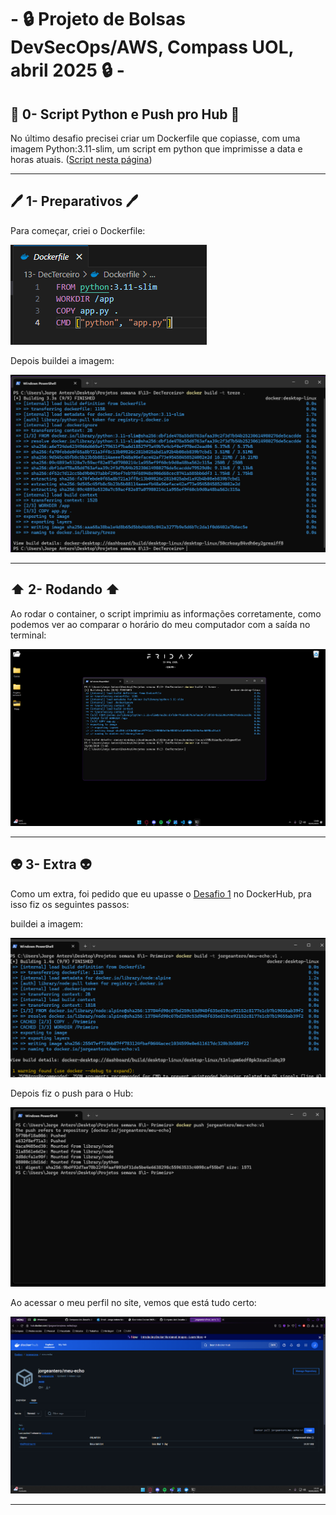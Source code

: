 # - 🔒 Projeto de Bolsas DevSecOps/AWS,  Compass UOL, abril 2025 🔒 -

## 🐍 0- Script Python e Push pro Hub 🐍
No último desafio precisei criar um Dockerfile que copiasse, com uma imagem Python:3.11-slim, um script em python que imprimisse a data e horas atuais. ([Script nesta página](https://github.com/JorgeAntero/Compass-Uol-Desafio-2-Docker/blob/main/Desafios/Arquivos%20utilizados/Desafio%2013/app.py))

---
## 🖊️ 1- Preparativos 🖊️
Para começar, criei o Dockerfile:  

![Primeiro print](/Desafios/Prints/13.1.png)  

Depois buildei a imagem:  

![Segundo print](/Desafios/Prints/13.2.png) 

---
## ⬆️ 2- Rodando ⬆️
Ao rodar o container, o script imprimiu as informações corretamente, como podemos ver ao comparar o horário do meu computador com a saída no terminal:  

![Terceiro print](/Desafios/Prints/13.3.png)

---
## 👽 3- Extra 👽
Como um extra, foi pedido que eu upasse o [Desafio 1](https://github.com/JorgeAntero/Compass-Uol-Desafio-2-Docker/blob/main/Desafios/Desafio1.md) no DockerHub, pra isso fiz os seguintes passos:

buildei a imagem:  

![Quarto print](/Desafios/Prints/13.4.png)  

Depois fiz o push para o Hub:

![Quinto print](/Desafios/Prints/13.5.png)  

Ao acessar o meu perfil no site, vemos que está tudo certo:

![Sexto print](/Desafios/Prints/13.6.png)  

---

